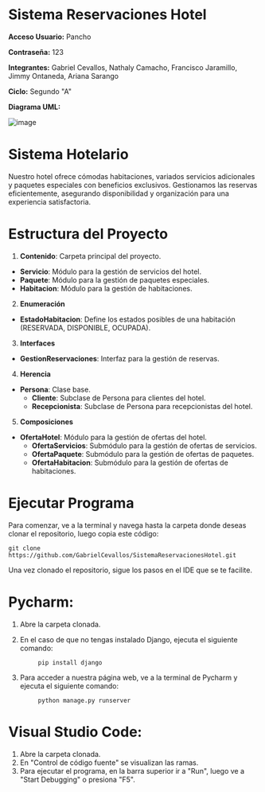# Sistema Reservaciones Hotel
**Acceso Usuario:** Pancho

**Contraseña:** 123

**Integrantes:**
Gabriel Cevallos, Nathaly Camacho, Francisco Jaramillo, Jimmy Ontaneda, Ariana Sarango

**Ciclo:** Segundo "A"

**Diagrama UML:**

![image](https://github.com/GabrielCevallos/SistemaReservacionesHotel/assets/166523819/b228f6c6-e0d3-42fd-b716-f16eab245022)

# Sistema Hotelario

Nuestro hotel ofrece cómodas habitaciones, variados servicios adicionales y paquetes especiales con beneficios exclusivos. Gestionamos las reservas eficientemente, asegurando disponibilidad y organización para una experiencia satisfactoria.

# Estructura del Proyecto

1. **Contenido**: Carpeta principal del proyecto.
  - **Servicio**: Módulo para la gestión de servicios del hotel.
  - **Paquete**: Módulo para la gestión de paquetes especiales.
  - **Habitacion**: Módulo para la gestión de habitaciones.
  
2. **Enumeración**
  - **EstadoHabitacion**: Define los estados posibles de una habitación (RESERVADA, DISPONIBLE, OCUPADA).

3. **Interfaces**
  - **GestionReservaciones**: Interfaz para la gestión de reservas.

4. **Herencia**
  - **Persona**: Clase base.
    - **Cliente**: Subclase de Persona para clientes del hotel.
    - **Recepcionista**: Subclase de Persona para recepcionistas del hotel.
5. **Composiciones**
  - **OfertaHotel**: Módulo para la gestión de ofertas del hotel.
    - **OfertaServicios**: Submódulo para la gestión de ofertas de servicios.
    - **OfertaPaquete**: Submódulo para la gestión de ofertas de paquetes.
    - **OfertaHabitacion**: Submódulo para la gestión de ofertas de habitaciones.

# Ejecutar Programa

Para comenzar, ve a la terminal y navega hasta la carpeta donde deseas clonar el repositorio, luego copia este código:

    git clone https://github.com/GabrielCevallos/SistemaReservacionesHotel.git 

Una vez clonado el repositorio, sigue los pasos en el IDE que se te facilite.

# Pycharm:

1. Abre la carpeta clonada. 
2. En el caso de que no tengas instalado Django, ejecuta el siguiente comando:

            pip install django


3. Para acceder a nuestra página web, ve a la terminal de Pycharm y ejecuta el siguiente comando:


            python manage.py runserver


# Visual Studio Code:

1. Abre la carpeta clonada.
2. En "Control de código fuente" se visualizan las ramas.
3. Para ejecutar el programa, en la barra superior ir a "Run", luego ve a "Start Debugging" o presiona "F5".

